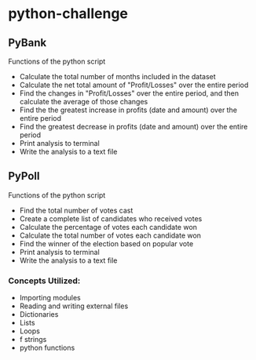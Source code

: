 # python-challenge

## PyBank
Functions of the python script
- Calculate the total number of months included in the dataset
- Calculate the net total amount of "Profit/Losses" over the entire period
- Find the changes in "Profit/Losses" over the entire period, and then calculate the average of those changes
- Find the the greatest increase in profits (date and amount) over the entire period
- Find the greatest decrease in profits (date and amount) over the entire period
- Print analysis to terminal
- Write the analysis to a text file

## PyPoll
Functions of the python script
- Find the total number of votes cast
- Create a complete list of candidates who received votes
- Calculate the percentage of votes each candidate won
- Calculate the total number of votes each candidate won
- Find the winner of the election based on popular vote
- Print analysis to terminal
- Write the analysis to a text file

### Concepts Utilized:
 - Importing modules
 - Reading and writing external files
 - Dictionaries
 - Lists
 - Loops
 - f strings
 - python functions